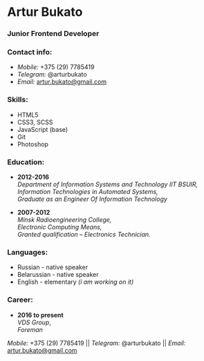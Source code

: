 # **Artur Bukato**

### Junior Frontend Developer

### **Contact info:**
* *Mobile:* +375 (29) 7785419
* *Telegram:* @arturbukato
* *Email:* artur.bukato@gmail.com

### **Skills:**
* HTML5
* CSS3, SCSS
* JavaScript (base)
* Git
* Photoshop

### **Education:**
* **2012-2016**  
*Department of Information Systems and Technology IIT BSUIR,*  
*Information Technologies in Automated Systems,*  
*Graduate as an Engineer Of Information Technology*

* **2007-2012**  
*Minsk Radioengineering College,*  
*Electronic Computing Means,*  
*Granted qualification – Electronics Technician.*  
### **Languages:**  
* Russian - native speaker
* Belarussian - native speaker
* English - elementary *(i am working on it)*  

### **Career:**  
* **2016 to present**  
*VDS Group*,  
*Foreman*  

*Mobile:* +375 (29) 7785419 || *Telegram:* @arturbukato ||
*Email:* artur.bukato@gmail.com
